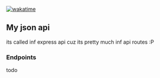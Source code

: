 [![wakatime](https://wakatime.com/badge/user/018eed1d-6093-4f51-9fca-7863b7a1ac97/project/018ef91e-a55c-447e-bbce-4c772820cce9.svg)](https://wakatime.com/badge/user/018eed1d-6093-4f51-9fca-7863b7a1ac97/project/018ef91e-a55c-447e-bbce-4c772820cce9)
## My json api
its called inf express api cuz its pretty much inf api routes :P
### Endpoints
todo

